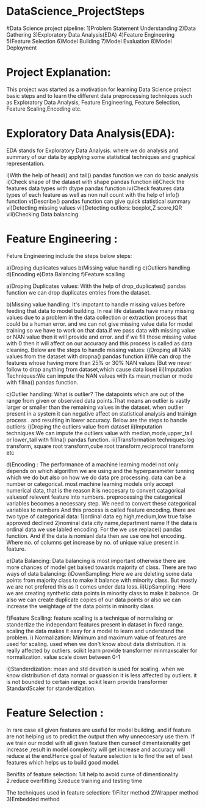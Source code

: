 # DataScience_ProjectSteps
#Data Science project pipeline:
1)Problem Statement Understanding
2)Data Gathering
3)Exploratory Data Analysis(EDA)
4)Feature Engineering
5)Feature Selection
6)Model Building
7)Model Evaluation
8)Model Deployment

# Project Explanation:
This project was started as a motivation for learning Data Science project basic steps and to learn the different data preprocessing techniques such as Exploratory Data Analysis, Feature Engineering, Feature Selection, Feature Scaling,Encoding etc.

# Exploratory Data Analysis(EDA):
EDA stands for Exploratory Data Analysis. where we do analysis and summary of our data by applying some statistical techniques and 
graphical representation.

i)With the help of head() and tail() pandas function we can do basic analysis 
ii)Check shape of the dataset with shape pandas function
iii)Check the features data types with dtype pandas function
iv)Check features data types of each feature as well as non null count with the help of info() function
v)Describe() pandas function can give quick statistical summary
vi)Detecting missing values 
vii)Detecting outliers: boxplot,Z score,IQR
viii)Checking Data balancing

# Feature Engineering :
Feture Engineering include the steps below steps:

a)Droping duplicates values
b)Missing value handling
c)Outliers handling
d)Encoding
e)Data Balancing
f)Feature scalling

a)Droping Duplicates values: With the help of drop_duplicates() pandas function we can drop duplicates entries from the dataset.

b)Missing value handling:
It's impotant to handle missing values before feeding that data to model building.
In real life datasets have many missing values due to a problem in the data collection or extraction process that could be a human error.
and we can not give missing value data for model training so we have to work on that data.if we pass data with missing value or NAN value then it will provide and error. and if we fill those missing value with 0 then it will affect on our accuracy and this process is called as data cleaning.
Below are the steps to handle missing values:
i)Droping all NAN values from the dataset with dropna() pandas function
ii)We can drop the features whose having more than 25% or 30% NAN values
(But we never follow to drop anything from dataset,which cause data lose)
iii)Imputation Techniques:We can impute the NAN values with its mean,median or mode with fillna() pandas function.

c)Outlier handling:
What is outlier?
The datapoints which are out of the range from given or observied data points.That means an outlier is vastly larger or smaller than the remaining values in the dataset.
when outlier present in a system it can negative affect on statistical analysis and trainign process .
and resulting in lower accuracy.
Below are the steps to handle outliers:
i)Droping the outliers value from dataset
ii)Imputation techniques:We can impute the outliers value with median,mode,upper_tail or lower_tail with fillna() pandas function.
iii)Transformation techniques:log transform, square root transform,cube root transform,reciprocol transform etc

d)Encoding :
The performance of a machine learning model not only depends on which algorithm we are using and the hyperparameter tunning 
which we do but also on how we do data pre processing. data can be a number or categorical. most machine learning models only 
accept numerical data, that is the reason it is neccesary to convert catagorical valuesof relevent feature into numbers.
preprocessing the categorical variables becomes a necessary step. We need to convert these categorical variables to numbers 
And this process is called feature encoding.
there are two type of categorical data:
1)ordinal data eg.high,medium,low  true false  approved declined
2)nominal data:city name,department name
If the data is ordinal data we use labled encoding. For the we use replace() pandas function.
And if the data is nomianl data then we use one hot encoding. Where no. of columns get increase by no. of unique value present in feature.

e)Data Balancing:
Data balancing is most important otherwise there are more chances of model get baised towards majority of class.
There are two ways of data balancing:
i)DownSampling: Here we are deleting some data points from majority class to make it balance with minority class. But mostly we are not prefered this as it comes under data loss.
ii)UpSampling: Here we are creating synthetic data points in minority class to make it balance. Or also we can create duplicate copies of our data points or also we can increase the weightage of the data points in minority class.

f)Feature Scalling:
feature scalling is a technique of normalising or standertize the independant features present in dataset in fixed range.
scaling the data makes it easy for a model to learn and understand the problem.
i) Normalization: 
    Minimum and maximum value of features are used for scaling.
    used when we don't know about data distribution.
    it is really affected by outliers.
    scikit learn provide transformer minmaxscaler for normalization.
    value scale down between 0-1
    
ii)Standerdization:
    mean and std devation is used for scaling.
    when we know distribution of data normal or guassion
    it is less affected by outliers.
    it is not bounded to certain range.
    scikit learn provide transformer StandardScaler for standerdization.

# Feature Selection :
In rare case all given features are useful for model building. and if feature are not helping us to predict the output then why unneccesary use them.
If we train our model with all given feature then curseof dimentaionality get increase ,result in model complexity will get 
increase and accuracy will reduce at the end.Hence goal of feature selection is to find the set of best features which helps us to build good model.

Benifits of feature selection: 
1.it help to avoid curse of dimentionality
2.reduce overfitting
3.reduce training and testing time

The techniques used in feature selection:
1)Filter method
2)Wrapper method
3)Embedded method
